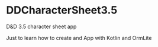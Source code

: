 # DDCharacterSheet3.5
D&amp;D 3.5 character sheet app

Just to learn how to create and App with Kotlin and OrmLite
